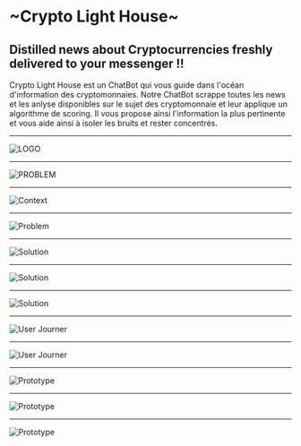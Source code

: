 # ~Crypto Light House~
## Distilled news about Cryptocurrencies freshly delivered to your messenger !!

Crypto Light House est un ChatBot qui vous guide dans l'océan d'information des cryptomonnaies.
Notre ChatBot scrappe toutes les news et les anlyse disponibles sur le sujet des cryptomonnaie et leur applique un algorithme de scoring.
Il vous propose ainsi l'information la plus pertinente et vous aide ainsi à isoler les bruits et rester concentrés.

---
![LOGO](https://i.imgur.com/SLVUdpq.png)

---
![PROBLEM](https://i.imgur.com/m1JtR1a.png)

---
![Context](https://i.imgur.com/qwmjoYG.png)

---
![Problem](https://i.imgur.com/oq81bzz.png)

---
![Solution](https://i.imgur.com/v08Xqj4.png)

---
![Solution](https://i.imgur.com/SkrJd9d.png)

---
![Solution](https://i.imgur.com/cwlUFeE.png)

---
![User Journer](https://i.imgur.com/0gHkVqX.png)

---
![User Journer](https://i.imgur.com/F8KZrGs.png)

---
![Prototype](https://i.imgur.com/74BRvDg.png)

---
![Prototype](https://i.imgur.com/jLD68tz.png)

---
![Prototype](https://i.imgur.com/kN91KwH.png)
